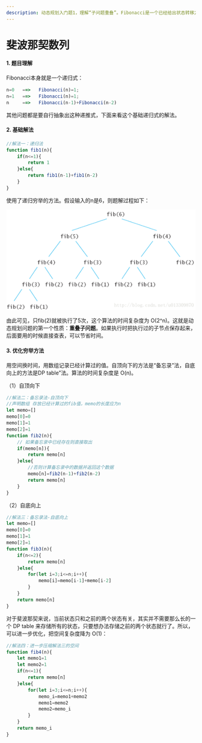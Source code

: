 ```yaml
---
description: 动态规划入门题1，理解“子问题重叠”。Fibonacci是一个已经给出状态转移方程的问题。
---
```


# 斐波那契数列

#### 1. 题目理解

Fibonacci本身就是一个递归式：

```javascript
n=0   ==>   Fibonacci(n)=1; 
n=1   ==>   Fibonacci(n)=1;
n     ==>   Fibonacci(n-1)+Fibonacci(n-2)
```

其他问题都是要自行抽象出这种递推式，下面来看这个基础递归式的解法。

#### 2. 基础解法 

```javascript
//解法一：递归法
function fib1(n){
    if(n<=1){
        return 1
    }else{
        return fib1(n-1)+fib1(n-2)
    }
}
```

使用了递归穷举的方法。假设输入的n是6，则题解过程如下：

![](../../.gitbook/assets/tu-pian-%20%281%29.png)

由此可见，只fib\(2\)就被执行了5次，这个算法的时间复杂度为 O\(2^n\)。这就是动态规划问题的第一个性质：**重叠子问题**。如果执行时把执行过的子节点保存起来，后面要用的时候直接查表，可以节省时间。

#### 3. 优化穷举方法

用空间换时间，用数组记录已经计算过的值。自顶向下的方法是“备忘录”法，自底向上的方法是DP table”法。算法的时间复杂度是 O\(n\)。

（1）自顶向下

```javascript
//解法二：备忘录法-自顶向下
//声明数组 存放已经计算过的fib值，memo的长度应为n
let memo=[]
memo[0]=0
memo[1]=1
memo[2]=1
function fib2(n){
    // 如果备忘录中已经存在则直接取出
    if(memo[n]){
        return memo[n]
    }else{
        //否则计算备忘录中的数据并返回这个数据
        memo[n]=fib2(n-1)+fib2(n-2)
        return memo[n]
    }
}
```

（2）自底向上

```javascript
//解法三：备忘录法-自底向上
let memo=[]
memo[0]=0
memo[1]=1
memo[2]=1
function fib3(n){
    if(n<=2){
        return memo[n]
    }else{
        for(let i=3;i<=n;i++){
            memo[i]=memo[i-1]+memo[i-2]
        }
    }
    return memo[n]
}
```

对于斐波那契来说，当前状态只和之前的两个状态有关，其实并不需要那么长的一个 DP table 来存储所有的状态，只要想办法存储之前的两个状态就行了。所以，可以进一步优化，把空间复杂度降为 O\(1\)：

```javascript
//解法四：进一步压缩解法三的空间
function fib4(n){
    let memo1=1
    let memo2=1
    if(n<=1){
        return memo[n]
    }else{
        for(let i=3;i<=n;i++){
            memo_i=memo1+memo2
            memo1=memo2
            memo2=memo_i
        }
    }
    return memo_i
}
```

